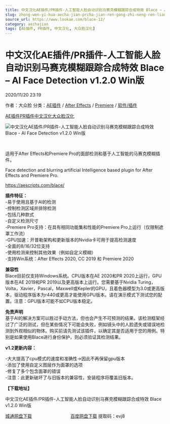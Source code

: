 ```yaml
---
title: 中文汉化AE插件/PR插件-人工智能人脸自动识别马赛克模糊跟踪合成特效 Blace – AI Face Detection v1.2.0 Win版
slug: zhong-wen-yi-hua-aecha-jian-prcha-jian-ren-gong-zhi-neng-ren-lian-zi-dong-shi-bie-ma-sai-ke-mo-hu-gen-zong-he-cheng-te-xiao-blace-ai-face-detection-v1-2-0-winban
source_url: https://www.lookae.com/blace-12/
category: aechajian
tags: [AE插件, PR插件, 中文汉化, 大众脸汉化]
---
```

# 中文汉化AE插件/PR插件-人工智能人脸自动识别马赛克模糊跟踪合成特效 Blace – AI Face Detection v1.2.0 Win版

2020/11/20 23:19

作者：大众脸
分类：[AE插件](https://www.lookae.com/after-effects/aechajian/) / [After Effects](https://www.lookae.com/after-effects/) / [Premiere](https://www.lookae.com/qitarjcj/premierezy/) / [软件/插件](https://www.lookae.com/qitarjcj/)

[AE插件](https://www.lookae.com/tag/ae%e6%8f%92%e4%bb%b6/)[PR插件](https://www.lookae.com/tag/pr%e6%8f%92%e4%bb%b6/)[中文汉化](https://www.lookae.com/tag/%e4%b8%ad%e6%96%87%e6%b1%89%e5%8c%96/)[大众脸汉化](https://www.lookae.com/tag/%e5%a4%a7%e4%bc%97%e8%84%b8%e6%b1%89%e5%8c%96/)

![中文汉化AE插件/PR插件-人工智能人脸自动识别马赛克模糊跟踪合成特效 Blace - AI Face Detection v1.2.0 Win版](https://www.lookae.com/wp-content/uploads/2020/11/Blace-AI-Face-Detection.jpg "中文汉化AE插件/PR插件-人工智能人脸自动识别马赛克模糊跟踪合成特效 Blace - AI Face Detection v1.2.0 Win版-LookAE.com")

﻿

适用于After Effects和Premiere Pro的面部检测和基于人工智能的马赛克模糊插件。

Face detection and blurring artificial Intelligence based plugin for After Effects and Premiere Pro.

https://aescripts.com/blace/

**插件特征：**  
-易于使用且基于AI的检测  
-控制检测区域并排除检测  
-包括几种款式  
-自定义检测尺寸  
-Premiere Pro支持：在具有相同功能集和性能的Premiere Pro上运行（仅限制遮罩工作流）  
-GPU加速：开普勒架构和更新版本的Nvidia卡可用于提高检测速度  
-全面的8/16/32位支持  
-使用检测来控制其他效果（例如自定义模糊）  
-支持Win系统：After Effects 2020, CC 2019 和 Premiere 2020

**兼容性**  
Blace目前仅支持Windows系统。CPU版本在AE 2020和PR 2020上运行，GPU版本在AE 2019和PR 2019以及更高版本上运行。您需要基于Nvidia Turing，Volta，Xavier，Pascal，Maxwell或Kepler的GPU，且着色器模型为3.0或更高版本，驱动程序版本为r440或更高才能使用GPU版本。请在演示模式下测试您的配置。注意：GPU版本可能不如CPU版本稳定。

**免责声明**  
基于AI的解决方案可以胜过手动方法，但也会产生不可预测的结果。该检测框架经过了广泛的测试，但在某些情况下可能会失败，例如镜头中的人脸遗失或错误地检测到外观相似的物体。购买前请先测试该插件，以确定其是否适用于您的用例。特别是如果使用Blace进行身份保护，则必须验证其检测结果。

**v1.2更新内容：**

-大大提高了cpu模式的速度和准确性->因此不再保留gpu版本  
-添加了使用自定义图层作为面罩的选项  
-修复了多个包含面罩的错误  
-注意：此更新破坏了与旧版本的兼容性，安装程序将覆盖旧版本。

**【下载地址】**

中文汉化AE插件/PR插件-人工智能人脸自动识别马赛克模糊跟踪合成特效 Blace v1.2.0 Win版

[城通网盘下载](https://089u.com/file/680462-471998844)                               [百度网盘下载](https://pan.baidu.com/s/1P8CTZW9c8ifczGLX0ha_ow) 提取码：evj8
